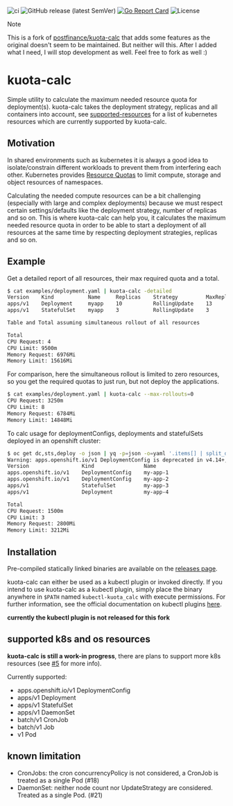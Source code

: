 ![ci](https://github.com/bgruszka/kuota-calc/workflows/ci/badge.svg)
![GitHub release (latest SemVer)](https://img.shields.io/github/v/release/bgruszka/kuota-calc)
[![Go Report Card](https://goreportcard.com/badge/github.com/bgruszka/kuota-calc)](https://goreportcard.com/report/github.com/bgruszka/kuota-calc)
![License](https://img.shields.io/github/license/bgruszka/kuota-calc)

> [!NOTE]
> This is a fork of [postfinance/kuota-calc](https://github.com/postfinance/kuota-calc) that adds some features as the original doesn't seem to be maintained.
> But neither will this. After I added what I need, I will stop development as well. Feel free to fork as well :)

# kuota-calc
Simple utility to calculate the maximum needed resource quota for deployment(s). kuota-calc takes the
deployment strategy, replicas and all containers into account, see [supported-resources](https://github.com/bgruszka/kuota-calc#supported-k8s-resources) for a list of kubernetes resources which are currently supported by kuota-calc.

## Motivation
In shared environments such as kubernetes it is always a good idea to isolate/constrain different workloads to prevent them from interfering each other. Kubernetes provides [Resource Quotas](https://kubernetes.io/docs/concepts/policy/resource-quotas/) to limit compute, storage and object resources of namespaces.

Calculating the needed compute resources can be a bit challenging (especially with large and complex deployments) because we must respect certain settings/defaults like the deployment strategy, number of replicas and so on. This is where kuota-calc can help you, it calculates the maximum needed resource quota in order to be able to start a deployment of all resources at the same time by respecting deployment strategies, replicas and so on.

## Example
Get a detailed report of all resources, their max required quota and a total. 
```bash
$ cat examples/deployment.yaml | kuota-calc -detailed
Version    Kind           Name     Replicas    Strategy         MaxReplicas    CPURequest    CPULimit    MemoryRequest    MemoryLimit    
apps/v1    Deployment     myapp    10          RollingUpdate    13             3250m         6500m       832Mi            3328Mi         
apps/v1    StatefulSet    myapp    3           RollingUpdate    3              750m          3           6Gi              12Gi           

Table and Total assuming simultaneous rollout of all resources

Total
CPU Request: 4
CPU Limit: 9500m
Memory Request: 6976Mi
Memory Limit: 15616Mi
```

For comparison, here the simultaneous rollout is limited to zero resources, so you get the required quotas to just run, but not deploy the applications. 
````bash
$ cat examples/deployment.yaml | kuota-calc --max-rollouts=0
CPU Request: 3250m
CPU Limit: 8
Memory Request: 6784Mi
Memory Limit: 14848Mi
````

To calc usage for deploymentConfigs, deployments and statefulSets deployed in an openshift cluster:
```bash
$ oc get dc,sts,deploy -o json | yq -p=json -o=yaml '.items[] | split_doc' | kuota-calc --detailed
Warning: apps.openshift.io/v1 DeploymentConfig is deprecated in v4.14+, unavailable in v4.10000+
Version                 Kind                Name                        Replicas    Strategy         MaxReplicas    CPURequest    CPULimit    MemoryRequest    MemoryLimit
apps.openshift.io/v1    DeploymentConfig    my-app-1                    0           Recreate         0              0             0           0                0
apps.openshift.io/v1    DeploymentConfig    my-app-2                    1           Recreate         1              1250m         1700m       500Mi            500Mi
apps/v1                 StatefulSet         my-app-3                    1           RollingUpdate    1              150m          1100m       2200Mi           2200Mi
apps/v1                 Deployment          my-app-4                    1           RollingUpdate    2              100m          200m        100Mi            512Mi

Total
CPU Request: 1500m
CPU Limit: 3
Memory Request: 2800Mi
Memory Limit: 3212Mi
```

## Installation
Pre-compiled statically linked binaries are available on the [releases page](https://github.com/bgruszka/kuota-calc/releases).

kuota-calc can either be used as a kubectl plugin or invoked directly. If you intend to use kuota-calc as
a kubectl plugin, simply place the binary anywhere in `$PATH` named `kubectl-kuota_calc` with execute permissions.
For further information, see the official documentation on kubectl plugins [here](https://kubernetes.io/docs/tasks/extend-kubectl/kubectl-plugins/).

**currently the kubectl plugin is not released for this fork**

## supported k8s and os resources
**kuota-calc is still a work-in progress**, there are plans to support more k8s resources (see [#5](https://github.com/postfinance/kuota-calc/issues/5) for more info). 

Currently supported:

- apps.openshift.io/v1 DeploymentConfig
- apps/v1 Deployment
- apps/v1 StatefulSet
- apps/v1 DaemonSet
- batch/v1 CronJob
- batch/v1 Job
- v1 Pod

## known limitation
- CronJobs: the cron concurrencyPolicy is not considered, a CronJob is treated as a single Pod (#18)
- DaemonSet: neither node count nor UpdateStrategy are considered. Treated as a single Pod. (#21)